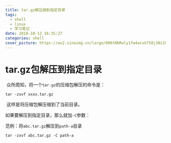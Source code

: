 ```yaml
---
title: tar.gz解压缩到指定目录
tags: 
  - shell
  - linux
  - 学习笔记
date: 2018-10-12 16:35:27
categories: shell
cover_picture: https://ws2.sinaimg.cn/large/006tNbRwly1fw4acxk758j30i20i2mxc.jpg
---
```


# tar.gz包解压到指定目录

​	众所周知，将一个`tar.gz`的压缩包解压的命令是：

```shell
tar -zxvf xxxx.tar.gz
```

​	这样是将压缩包解压缩到了当前目录。

如果要解压到指定目录，那么就加`-C`参数：

范例：将`abc.tar.gz`解压到`path-a`目录

```shell
tar -zxvf abc.tar.gz -C path-a
```

